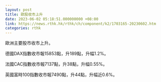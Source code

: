 ```yaml
---
layout: post
title: 歐股收市上升
date: 2023-06-02 05:18:51.000000000 +08:00
link: https://news.rthk.hk/rthk/ch/component/k2/1703165-20230602.htm
categories: rthk
---
```


歐洲主要股市收市上升。

德國DAX指數收市報15853點，升189點，升幅1.2%。

法國CAC指數收市報7137點，升38點，升幅0.55%。

英國富時100指數收市報7490點，升44點，升幅近0.6%。
